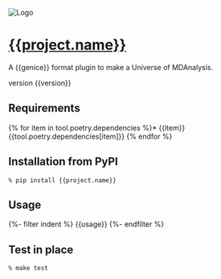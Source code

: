 ![Logo]({{tool.genice.urls.logo}})

# [{{project.name}}]({{project.urls.Homepage}})

A {{genice}} format plugin to make a Universe of MDAnalysis.

version {{version}}

## Requirements

{% for item in tool.poetry.dependencies %}* {{item}}{{tool.poetry.dependencies[item]}}
{% endfor %}

## Installation from PyPI

```shell
% pip install {{project.name}}
```

## Usage

{%- filter indent %}
    {{usage}}
{%- endfilter %}


## Test in place

```shell
% make test
```
